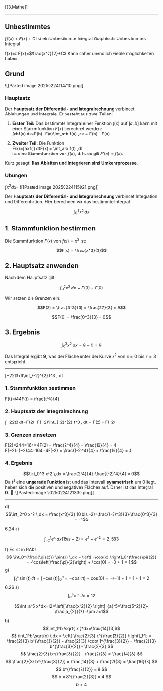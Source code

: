 [[3.Mathe]]
___

## Unbestimmtes
$\int f(x)=F(x)+C$
Ist ein Unbestimmte Integral
Graphisch: Unbestimmtes Integral

f(x)=x     F(x)=$\frac{x^2}{2}+C$ Kann daher unendlich vieöle möglichkeiten haben.

## Grund
![[Pasted image 20250224114710.png]]

### Hauptsatz
Der **Hauptsatz der Differential- und Integralrechnung** verbindet Ableitungen und Integrale. Er besteht aus zwei Teilen:

1. **Erster Teil:** Das bestimmte Integral einer Funktion $f(x)$ auf $[a,b]$ kann mit einer Stammfunktion $F(x)$ berechnet werden:  
    ∫abf(x) dx=F(b)−F(a)\int_a^b f(x) \,dx = F(b) - F(a)
    
2. **Zweiter Teil:** Die Funktion  
    F(x)=∫axf(t) dtF(x) = \int_a^x f(t) \,dt  
    ist eine Stammfunktion von $f(x)$, d. h. es gilt $F'(x) = f(x)$.
    

Kurz gesagt: **Das Ableiten und Integrieren sind Umkehrprozesse**.

### Übungen
$\int x^2 dx=$
![[Pasted image 20250224115921.png]]

Der **Hauptsatz der Differential- und Integralrechnung** verbindet Integration und Differentiation. Hier berechnen wir das bestimmte Integral:

$$\int_0^3 x^2 \,dx$$

## 1. Stammfunktion bestimmen
Die Stammfunktion $F(x)$ von $f(x) = x^2$ ist:

$$F(x) = \frac{x^3}{3}$$

## 2. Hauptsatz anwenden
Nach dem Hauptsatz gilt:

$$\int_0^3 x^2 \,dx = F(3) - F(0)$$

Wir setzen die Grenzen ein:

$$F(3) = \frac{3^3}{3} = \frac{27}{3} = 9$$

$$F(0) = \frac{0^3}{3} = 0$$

## 3. Ergebnis
$$\int_0^3 x^2 \,dx = 9 - 0 = 9$$

Das Integral ergibt **9**, was der Fläche unter der Kurve $x^2$ von $x = 0$ bis $x = 3$ entspricht.
___
∫−22t3 dt\int_{-2}^{2} t^3 \, dt

### 1. Stammfunktion bestimmen

F(t)=t44F(t) = \frac{t^4}{4}

### 2. Hauptsatz der Integralrechnung

∫−22t3 dt=F(2)−F(−2)\int_{-2}^{2} t^3 \, dt = F(2) - F(-2)

### 3. Grenzen einsetzen

F(2)=244=164=4F(2) = \frac{2^4}{4} = \frac{16}{4} = 4  
F(−2)=(−2)44=164=4F(-2) = \frac{(-2)^4}{4} = \frac{16}{4} = 4

### 4. Ergebnis

$$\int_0^3 x^2 \,dx = \frac{2^4}{4}-\frac{(-2)^4}{4} = 0$$
Da $t^3$ eine **ungerade Funktion** ist und das Intervall **symmetrisch** um $0$ liegt, heben sich die positiven und negativen Flächen auf. Daher ist das Integral **0**. 🎯
![[Pasted image 20250224121330.png]]
___
d)
$$\int_2^0 x^2 \,dx = \frac{x^3}{3} (0 bis -2)=\frac{(-2)^3}{3}-\frac{0^3}{3} = -4$$

6.24
a)

$$\int_{-2}^1 e^x \,dx (1 bis -2)={e^1-e^{-2}}= 2,583$$

f) Es ist in RAD!
$$ \int_0^{\frac{\pi}{2}} \sin(x) \,dx = \left[ -\cos(x) \right]_0^{\frac{\pi}{2}} = -\cos\left(\frac{\pi}{2}\right) + \cos(0) = -0 + 1 = 1 $$
g)
$$ \int_0^{\pi} \sin(t) \,dt = \left[ -\cos(t) \right]_0^{\pi} = -\cos(\pi) + \cos(0) = -(-1) + 1 = 1 + 1 = 2 $$
6.26
a)
$$\int_a^5 x*dx=12$$

$$\int_a^5 x*dx=12=\left[ \frac{x^2}{2} \right]_{a}^5=\frac{5^2}{2}-\frac{a_{2}}{2}=\pm a=1$$

b)
$$\int_1^b \sqrt{ x }*dx=\frac{14}{3}$$
$$
\int_1^b \sqrt{x} \,dx = \left[ \frac{2}{3} x^{\frac{3}{2}} \right]_1^b  
= \frac{2}{3} b^{\frac{3}{2}} - \frac{2}{3} \cdot 1^{\frac{3}{2}}  
= \frac{2}{3} b^{\frac{3}{2}} - \frac{2}{3}
$$
$$
\frac{2}{3} b^{\frac{3}{2}} - \frac{2}{3} = \frac{14}{3}
$$
$$
\frac{2}{3} b^{\frac{3}{2}} = \frac{14}{3} + \frac{2}{3} = \frac{16}{3}
$$
$$
b^{\frac{3}{2}} = 8
$$
$$
b = 8^{\frac{2}{3}} = 4
$$
$$
b = 4
$$
